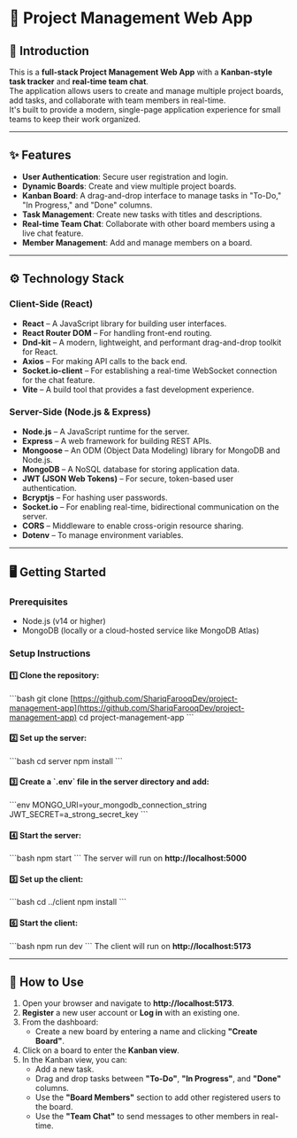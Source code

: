# 🚀 Project Management Web App

## 📌 Introduction
This is a **full-stack Project Management Web App** with a **Kanban-style task tracker** and **real-time team chat**.  
The application allows users to create and manage multiple project boards, add tasks, and collaborate with team members in real-time.  
It's built to provide a modern, single-page application experience for small teams to keep their work organized.

---

## ✨ Features
- **User Authentication**: Secure user registration and login.
- **Dynamic Boards**: Create and view multiple project boards.
- **Kanban Board**: A drag-and-drop interface to manage tasks in "To-Do," "In Progress," and "Done" columns.
- **Task Management**: Create new tasks with titles and descriptions.
- **Real-time Team Chat**: Collaborate with other board members using a live chat feature.
- **Member Management**: Add and manage members on a board.

---

## ⚙️ Technology Stack

### **Client-Side (React)**
- **React** – A JavaScript library for building user interfaces.
- **React Router DOM** – For handling front-end routing.
- **Dnd-kit** – A modern, lightweight, and performant drag-and-drop toolkit for React.
- **Axios** – For making API calls to the back end.
- **Socket.io-client** – For establishing a real-time WebSocket connection for the chat feature.
- **Vite** – A build tool that provides a fast development experience.

### **Server-Side (Node.js & Express)**
- **Node.js** – A JavaScript runtime for the server.
- **Express** – A web framework for building REST APIs.
- **Mongoose** – An ODM (Object Data Modeling) library for MongoDB and Node.js.
- **MongoDB** – A NoSQL database for storing application data.
- **JWT (JSON Web Tokens)** – For secure, token-based user authentication.
- **Bcryptjs** – For hashing user passwords.
- **Socket.io** – For enabling real-time, bidirectional communication on the server.
- **CORS** – Middleware to enable cross-origin resource sharing.
- **Dotenv** – To manage environment variables.

---

## 🖥️ Getting Started

### **Prerequisites**
- Node.js (v14 or higher)
- MongoDB (locally or a cloud-hosted service like MongoDB Atlas)

### **Setup Instructions**

#### 1️⃣ Clone the repository:
\`\`\`bash
git clone [https://github.com/ShariqFarooqDev/project-management-app](https://github.com/ShariqFarooqDev/project-management-app)
cd project-management-app
\`\`\`

#### 2️⃣ Set up the server:
\`\`\`bash
cd server
npm install
\`\`\`

#### 3️⃣ Create a \`.env\` file in the server directory and add:
\`\`\`env
MONGO_URI=your_mongodb_connection_string
JWT_SECRET=a_strong_secret_key
\`\`\`

#### 4️⃣ Start the server:
\`\`\`bash
npm start
\`\`\`
The server will run on **http://localhost:5000**

#### 5️⃣ Set up the client:
\`\`\`bash
cd ../client
npm install
\`\`\`

#### 6️⃣ Start the client:
\`\`\`bash
npm run dev
\`\`\`
The client will run on **http://localhost:5173**

---

## 🤝 How to Use
1. Open your browser and navigate to **http://localhost:5173**.
2. **Register** a new user account or **Log in** with an existing one.
3. From the dashboard:
   - Create a new board by entering a name and clicking **"Create Board"**.
4. Click on a board to enter the **Kanban view**.
5. In the Kanban view, you can:
   - Add a new task.
   - Drag and drop tasks between **"To-Do"**, **"In Progress"**, and **"Done"** columns.
   - Use the **"Board Members"** section to add other registered users to the board.
   - Use the **"Team Chat"** to send messages to other members in real-time.
